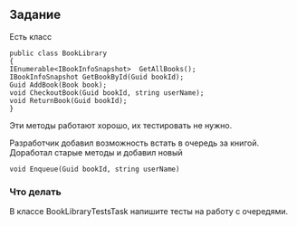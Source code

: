## Задание
Есть класс
```
public class BookLibrary
{
IEnumerable<IBookInfoSnapshot>  GetAllBooks();
IBookInfoSnapshot GetBookById(Guid bookId);
Guid AddBook(Book book);
void CheckoutBook(Guid bookId, string userName);
void ReturnBook(Guid bookId);
}
```
Эти методы работают хорошо, их тестировать не нужно.

Разработчик добавил возможность встать в очередь за книгой. Доработал старые методы и добавил новый
```
void Enqueue(Guid bookId, string userName)
```
### Что делать
В классе BookLibraryTestsTask напишите тесты на работу с очередями.